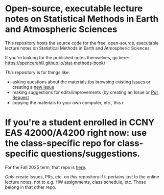 # Open-source, executable lecture notes on Statistical Methods in Earth and Atmospheric Sciences

This repository hosts the source code for the free, open-source, executable lecture notes on Statistical Methods in Earth and Atmospheric Sciences.

If you're looking for the published notes themselves, go here: https://spencerahill.github.io/stat-methods-book/

*This* repository is for things like: 

- asking questions about the materials (by browsing existing [Issues](https://github.com/spencerahill/stat-methods-book/issues) or creating a [new Issue](https://github.com/spencerahill/stat-methods-book/issues/new)
- making suggestions for edits/improvements (by creating an Issue or [Pull Request](https://github.com/spencerahill/stat-methods-book/pulls)
- copying the materials to your own computer, etc., this r

# If you're a student enrolled in CCNY EAS 42000/A4200 right now: use the class-specific repo for class-specific questions/suggestions.
For the Fall 2025 term, that repo is [here](https://github.com/spencerahill/25f-stat-methods-course).

*Only* create Issues, PRs, etc. on *this* repository if it pertains just to the online lecture notes, not to e.g. HW assignments, class schedule, etc.  Those belong in that other repo. 
